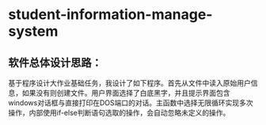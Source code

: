# student-information-manage-system
## 软件总体设计思路：
基于程序设计大作业基础任务，我设计了如下程序。首先从文件中读入原始用户信息，如果没有则创建文件。用户界面选择了白底黑字，并且提示界面包含windows对话框与直接打印在DOS端口的对话。主函数中选择无限循环实现多次操作，内部使用if-else判断语句选取的操作，会自动忽略未定义的操作。
